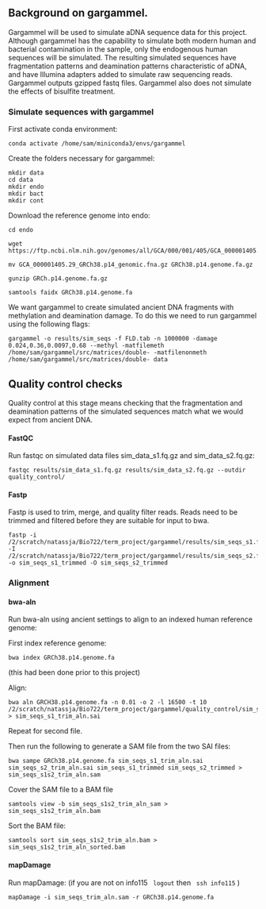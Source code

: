 ## Background on gargammel.
Gargammel will be used to simulate aDNA sequence data for this project. Although gargammel has the capability to simulate both modern human and bacterial contamination in the sample, only the endogenous human sequences will be simulated. The resulting simulated sequences have fragmentation patterns and deamination patterns characteristic of aDNA, and have Illumina adapters added to simulate raw sequencing reads. Gargammel outputs gzipped fastq files. Gargammel also does not simulate the effects of bisulfite treatment.
### Simulate sequences with gargammel

First activate conda environment:
``` 
conda activate /home/sam/miniconda3/envs/gargammel
``` 

Create the folders necessary for gargammel: 
``` 
mkdir data
cd data
mkdir endo 
mkdir bact
mkdir cont
``` 

Download the reference genome into endo:
``` 
cd endo
``` 
``` 
wget https://ftp.ncbi.nlm.nih.gov/genomes/all/GCA/000/001/405/GCA_000001405.29_GRCh38.p14/GCA_000001405.29_GRCh38.p14_genomic.fna.gz
``` 
``` 
mv GCA_000001405.29_GRCh38.p14_genomic.fna.gz GRCh38.p14.genome.fa.gz
``` 
``` 
gunzip GRCh.p14.genome.fa.gz
``` 
``` 
samtools faidx GRCh38.p14.genome.fa
``` 

We want gargammel to create simulated ancient DNA fragments with methylation and deamination damage. To do this we need to run gargammel using the following flags:

``` 
gargammel -o results/sim_seqs -f FLD.tab -n 1000000 -damage 0.024,0.36,0.0097,0.68 --methyl -matfilemeth /home/sam/gargammel/src/matrices/double- -matfilenonmeth /home/sam/gargammel/src/matrices/double- data
```
 
## Quality control checks
Quality control at this stage means checking that the fragmentation and deamination patterns of the simulated sequences match what we would expect from ancient DNA. 
#### FastQC
Run fastqc on simulated data files sim_data_s1.fq.gz and sim_data_s2.fq.gz:
``` 
fastqc results/sim_data_s1.fq.gz results/sim_data_s2.fq.gz --outdir quality_control/
``` 
#### Fastp
Fastp is used to trim, merge, and quality filter reads. Reads need to be trimmed and filtered before they are suitable for input to bwa. 
``` 
fastp -i /2/scratch/natassja/Bio722/term_project/gargammel/results/sim_seqs_s1.fq.gz -I /2/scratch/natassja/Bio722/term_project/gargammel/results/sim_seqs_s2.fq.gz -o sim_seqs_s1_trimmed -O sim_seqs_s2_trimmed
``` 
### Alignment
#### bwa-aln
Run bwa-aln using ancient settings to align to an indexed human reference genome:

First index reference genome:
``` 
bwa index GRCh38.p14.genome.fa
``` 
(this had been done prior to this project)

Align: 
```
bwa aln GRCH38.p14.genome.fa -n 0.01 -o 2 -l 16500 -t 10 /2/scratch/natassja/Bio722/term_project/gargammel/quality_control/sim_seqs_s1_trimmed.fq.gz > sim_seqs_s1_trim_aln.sai
```
Repeat for second file. 

Then run the following to generate a SAM file from the two SAI files:
``` 
bwa sampe GRCh38.p14.genome.fa sim_seqs_s1_trim_aln.sai sim_seqs_s2_trim_aln.sai sim_seqs_s1_trimmed sim_seqs_s2_trimmed > sim_seqs_s1s2_trim_aln.sam
``` 

Cover the SAM file to a BAM file
``` 
samtools view -b sim_seqs_s1s2_trim_aln_sam > sim_seqs_s1s2_trim_aln.bam
``` 

Sort the BAM file:
``` 
samtools sort sim_seqs_s1s2_trim_aln.bam > sim_seqs_s1s2_trim_aln_sorted.bam
``` 
#### mapDamage

Run mapDamage: 
(if you are not on info115 ``` logout```  then ``` ssh info115``` )

``` 
mapDamage -i sim_seqs_trim_aln.sam -r GRCh38.p14.genome.fa
``` 





